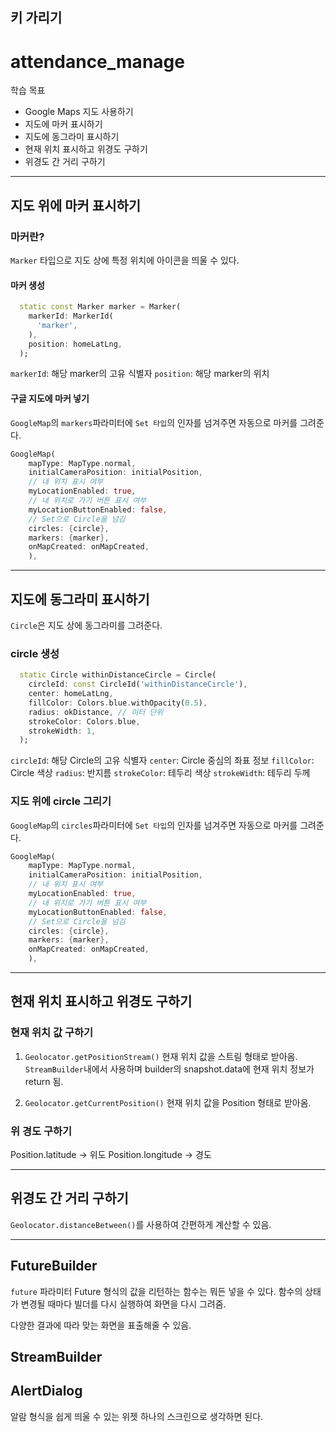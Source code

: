 ## 키 가리기

# attendance_manage

학습 목표

- Google Maps 지도 사용하기
- 지도에 마커 표시하기
- 지도에 동그라미 표시하기
- 현재 위치 표시하고 위경도 구하기
- 위경도 간 거리 구하기

---

## 지도 위에 마커 표시하기

### 마커란?

`Marker` 타입으로 지도 상에 특정 위치에 아이콘을 띄울 수 있다.

#### 마커 생성

```dart
  static const Marker marker = Marker(
    markerId: MarkerId(
      'marker',
    ),
    position: homeLatLng,
  );
```

`markerId`: 해당 marker의 고유 식별자
`position`: 해당 marker의 위치

#### 구글 지도에 마커 넣기

`GoogleMap`의 `markers`파라미터에 `Set 타입`의 인자를 넘겨주면 자동으로 마커를 그려준다.

```dart
GoogleMap(
    mapType: MapType.normal,
    initialCameraPosition: initialPosition,
    // 내 위치 표시 여부
    myLocationEnabled: true,
    // 내 위치로 가기 버튼 표시 여부
    myLocationButtonEnabled: false,
    // Set으로 Circle을 넘김
    circles: {circle},
    markers: {marker},
    onMapCreated: onMapCreated,
    ),
```

---

## 지도에 동그라미 표시하기

`Circle`은 지도 상에 동그라미를 그려준다.

### circle 생성

```dart
  static Circle withinDistanceCircle = Circle(
    circleId: const CircleId('withinDistanceCircle'),
    center: homeLatLng,
    fillColor: Colors.blue.withOpacity(0.5),
    radius: okDistance, // 미터 단위
    strokeColor: Colors.blue,
    strokeWidth: 1,
  );
```

`circleId`: 해당 Circle의 고유 식별자
`center`: Circle 중심의 좌표 정보
`fillColor`: Circle 색상
`radius`: 반지름
`strokeColor`: 테두리 색상
`strokeWidth`: 테두리 두께

### 지도 위에 circle 그리기

`GoogleMap`의 `circles`파라미터에 `Set 타입`의 인자를 넘겨주면 자동으로 마커를 그려준다.

```dart
GoogleMap(
    mapType: MapType.normal,
    initialCameraPosition: initialPosition,
    // 내 위치 표시 여부
    myLocationEnabled: true,
    // 내 위치로 가기 버튼 표시 여부
    myLocationButtonEnabled: false,
    // Set으로 Circle을 넘김
    circles: {circle},
    markers: {marker},
    onMapCreated: onMapCreated,
    ),
```

---

## 현재 위치 표시하고 위경도 구하기

### 현재 위치 값 구하기

1. `Geolocator.getPositionStream()`
   현재 위치 값을 스트림 형태로 받아옴.
   `StreamBuilder`내에서 사용하며 builder의 snapshot.data에 현재 위치 정보가 return 됨.

2. `Geolocator.getCurrentPosition()`
   현재 위치 값을 Position 형태로 받아옴.

### 위 경도 구하기

Position.latitude -> 위도
Position.longitude -> 경도

---

## 위경도 간 거리 구하기
`Geolocator.distanceBetween()`를 사용하여 간편하게 계산할 수 있음.

---

## FutureBuilder

`future` 파라미터
Future 형식의 값을 리턴하는 함수는 뭐든 넣을 수 있다.
함수의 상태가 변경될 때마다 빌더를 다시 실행하여 화면을 다시 그려줌.

다양한 결과에 따라 맞는 화면을 표출해줄 수 있음.

## StreamBuilder

## AlertDialog

알람 형식을 쉽게 띄울 수 있는 위젯
하나의 스크린으로 생각하면 된다.

